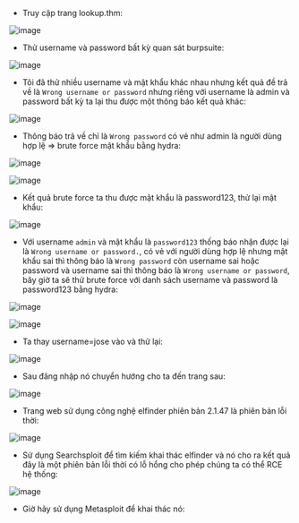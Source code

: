 - Truy cập trang lookup.thm:

![image](https://github.com/user-attachments/assets/9759c777-9ba5-4b9c-8e02-89338a3679bb)

- Thử username và password bất kỳ quan sát burpsuite:

![image](https://github.com/user-attachments/assets/326ee2bd-4e0f-4f38-8e68-b17f402c72a2)

- Tôi đã thử nhiều username và mật khẩu khác nhau nhưng kết quả đề trả về là `Wrong username or password` nhưng riêng với username là admin và password bất kỳ ta lại thu được một thông báo kết quả khác:

![image](https://github.com/user-attachments/assets/08a1adc6-5f83-4930-a476-937f3ce46f3b)

- Thông báo trả về chỉ là `Wrong password` có vẻ như admin là người dùng hợp lệ => brute force mật khẩu bằng hydra:

![image](https://github.com/user-attachments/assets/6b1e2a6f-754b-4b10-bb04-ae5079166f16)

![image](https://github.com/user-attachments/assets/c6239658-9a5d-496f-bc1c-59e78799f45e)

- Kết quả brute force ta thu được mật khẩu là password123, thử lại mật khẩu:

![image](https://github.com/user-attachments/assets/d4670fba-fb96-4100-9460-14dd5a56027b)

- Với username `admin` và mật khẩu là `password123` thống báo nhận được lại là `Wrong username or password.`, có vẻ với người dùng hợp lệ nhưng mật khẩu sai thì thông báo là `Wrong password` còn username sai hoặc password và username sai thì thông báo là `Wrong username or password`, bây giờ ta sẽ thử brute force với danh sách username và password là password123 bằng hydra:

![image](https://github.com/user-attachments/assets/98d3c50a-b0e4-4a26-8be1-cc101bd31dd0)

![image](https://github.com/user-attachments/assets/6fae5402-eb09-4f09-a62d-b77c3f4f5ffa)

- Ta thay username=jose vào và thử lại:

![image](https://github.com/user-attachments/assets/8ac17f71-4c73-412e-9715-84aeb3fe34af)

- Sau đăng nhập nó chuyển hướng cho ta đến trang sau:

![image](https://github.com/user-attachments/assets/3945ad68-0720-43c1-8b59-680023b70a72)

- Trang web sử dụng công nghệ elfinder phiên bản 2.1.47 là phiên bản lỗi thời:

![image](https://github.com/user-attachments/assets/5f98bd28-f721-49b9-98ec-9cafe55aed90)

- Sử dụng Searchsploit để tìm kiếm khai thác elfinder và nó cho ra kết quả đây là một phiên bản lỗi thời có lỗ hổng cho phép chúng ta có thể RCE hệ thống:

![image](https://github.com/user-attachments/assets/3327aa48-6382-4630-84d8-a873b0806c26)

- Giờ hãy sử dụng Metasploit để khai thác nó:



